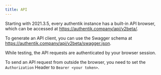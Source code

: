 ```yaml
---
title: API
---
```


Starting with 2021.3.5, every authentik instance has a built-in API browser, which can be accessed at https://authentik.company/api/v2beta/.

To generate an API client, you can use the Swagger schema at https://authentik.company/api/v2beta/swagger.json.

While testing, the API requests are authenticated by your browser session.

To send an API request from outside the browser, you need to set the `Authorization` Header to `Bearer <your token>`.
